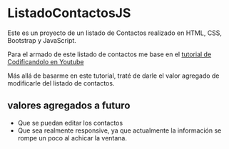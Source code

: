 # ListadoContactosJS

Este es un proyecto de un listado de Contactos realizado en HTML, CSS, Bootstrap y JavaScript.

Para el armado de este listado de contactos me base en el <a href="https://www.youtube.com/watch?v=guy1QiQjRzQ&list=PLfJokVe6Qpnk-qTOpVyLszdP2uipY-2jP&index=72">tutorial de Codificandolo en Youtube</a> 

Más allá de basarme en este tutorial, traté de darle el valor agregado de modificarle del listado de contactos.

## valores agregados a futuro
- Que se puedan editar los contactos
- Que sea realmente responsive, ya que actualmente la información se rompe un poco al achicar la ventana.
